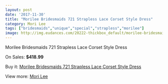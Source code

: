 ```yaml
---
layout: post
date: '2017-11-30'
title: "Morilee Bridesmaids 721 Strapless Lace Corset Style Dress"
category: Mori Lee
tags: ["bridesmaids","unique","special","strapless","morilee"]
image: http://img.eudances.com/20222-thickbox_default/morilee-bridesmaids-721-strapless-lace-corset-style-dress.jpg
---
```

Morilee Bridesmaids 721 Strapless Lace Corset Style Dress

On Sales: **$418.99**
<a href="https://www.eudances.com/en/mori-lee/6058-morilee-bridesmaids-721-strapless-lace-corset-style-dress.html"><amp-img layout="responsive" width="600" height="600" src="//img.eudances.com/20222-thickbox_default/morilee-bridesmaids-721-strapless-lace-corset-style-dress.jpg" alt="Morilee Bridesmaids 721 Strapless Lace Corset Style Dress 0" /></a>
<a href="https://www.eudances.com/en/mori-lee/6058-morilee-bridesmaids-721-strapless-lace-corset-style-dress.html"><amp-img layout="responsive" width="600" height="600" src="//img.eudances.com/20225-thickbox_default/morilee-bridesmaids-721-strapless-lace-corset-style-dress.jpg" alt="Morilee Bridesmaids 721 Strapless Lace Corset Style Dress 1" /></a>
<a href="https://www.eudances.com/en/mori-lee/6058-morilee-bridesmaids-721-strapless-lace-corset-style-dress.html"><amp-img layout="responsive" width="600" height="600" src="//img.eudances.com/20224-thickbox_default/morilee-bridesmaids-721-strapless-lace-corset-style-dress.jpg" alt="Morilee Bridesmaids 721 Strapless Lace Corset Style Dress 2" /></a>
<a href="https://www.eudances.com/en/mori-lee/6058-morilee-bridesmaids-721-strapless-lace-corset-style-dress.html"><amp-img layout="responsive" width="600" height="600" src="//img.eudances.com/20223-thickbox_default/morilee-bridesmaids-721-strapless-lace-corset-style-dress.jpg" alt="Morilee Bridesmaids 721 Strapless Lace Corset Style Dress 3" /></a>

Buy it: [Morilee Bridesmaids 721 Strapless Lace Corset Style Dress](https://www.eudances.com/en/mori-lee/6058-morilee-bridesmaids-721-strapless-lace-corset-style-dress.html "Morilee Bridesmaids 721 Strapless Lace Corset Style Dress")

View more: [Mori Lee](https://www.eudances.com/en/65-mori-lee "Mori Lee")